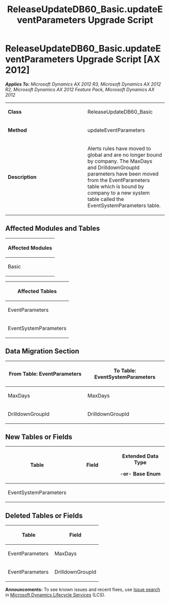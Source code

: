 ﻿---
title: ReleaseUpdateDB60_Basic.updateEventParameters Upgrade Script
TOCTitle: ReleaseUpdateDB60_Basic.updateEventParameters Upgrade Script
ms:assetid: a9078586-ff24-b96e-2798-ffac3af7fea1
ms:mtpsurl: https://msdn.microsoft.com/en-us/library/JJ686411(v=AX.60)
ms:contentKeyID: 49710367
ms.date: 05/18/2015
mtps_version: v=AX.60
---

# ReleaseUpdateDB60\_Basic.updateEventParameters Upgrade Script [AX 2012]


_**Applies To:** Microsoft Dynamics AX 2012 R3, Microsoft Dynamics AX 2012 R2, Microsoft Dynamics AX 2012 Feature Pack, Microsoft Dynamics AX 2012_

<table>
<colgroup>
<col style="width: 50%" />
<col style="width: 50%" />
</colgroup>
<tbody>
<tr class="odd">
<td><p><strong>Class</strong></p></td>
<td><p>ReleaseUpdateDB60_Basic</p></td>
</tr>
<tr class="even">
<td><p><strong>Method</strong></p></td>
<td><p>updateEventParameters</p></td>
</tr>
<tr class="odd">
<td><p><strong>Description</strong></p></td>
<td><p>Alerts rules have moved to global and are no longer bound by company. The MaxDays and DrilldownGroupId parameters have been moved from the EventParameters table which is bound by company to a new system table called the EventSystemParameters table.</p></td>
</tr>
</tbody>
</table>


## Affected Modules and Tables

<table>
<colgroup>
<col style="width: 100%" />
</colgroup>
<thead>
<tr class="header">
<th><p>Affected Modules</p></th>
</tr>
</thead>
<tbody>
<tr class="odd">
<td><p>Basic</p></td>
</tr>
</tbody>
</table>


<table>
<colgroup>
<col style="width: 100%" />
</colgroup>
<thead>
<tr class="header">
<th><p>Affected Tables</p></th>
</tr>
</thead>
<tbody>
<tr class="odd">
<td><p>EventParameters</p></td>
</tr>
<tr class="even">
<td><p>EventSystemParameters</p></td>
</tr>
</tbody>
</table>


## Data Migration Section

<table>
<colgroup>
<col style="width: 50%" />
<col style="width: 50%" />
</colgroup>
<thead>
<tr class="header">
<th><p>From Table: EventParameters</p></th>
<th><p>To Table: EventSystemParameters</p></th>
</tr>
</thead>
<tbody>
<tr class="odd">
<td><p>MaxDays</p></td>
<td><p>MaxDays</p></td>
</tr>
<tr class="even">
<td><p>DrilldownGroupId</p></td>
<td><p>DrilldownGroupId</p></td>
</tr>
</tbody>
</table>


## New Tables or Fields

<table>
<colgroup>
<col style="width: 33%" />
<col style="width: 33%" />
<col style="width: 33%" />
</colgroup>
<thead>
<tr class="header">
<th><p>Table</p></th>
<th><p>Field</p></th>
<th><p>Extended Data Type</p>
<p>-or- Base Enum</p></th>
</tr>
</thead>
<tbody>
<tr class="odd">
<td><p>EventSystemParameters</p></td>
<td><p></p></td>
<td><p></p></td>
</tr>
</tbody>
</table>


## Deleted Tables or Fields

<table>
<colgroup>
<col style="width: 50%" />
<col style="width: 50%" />
</colgroup>
<thead>
<tr class="header">
<th><p>Table</p></th>
<th><p>Field</p></th>
</tr>
</thead>
<tbody>
<tr class="odd">
<td><p>EventParameters</p></td>
<td><p>MaxDays</p></td>
</tr>
<tr class="even">
<td><p>EventParameters</p></td>
<td><p>DrilldownGroupId</p></td>
</tr>
</tbody>
</table>

  
**Announcements:** To see known issues and recent fixes, use [Issue search](http://go.microsoft.com/fwlink/?linkid=389258) in [Microsoft Dynamics Lifecycle Services](http://go.microsoft.com/fwlink/?linkid=306505) (LCS).

